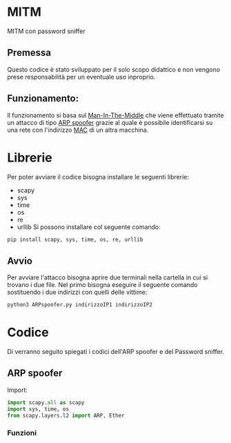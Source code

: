 # MITM
MITM con password sniffer
## Premessa
Questo codice è stato sviluppato per il solo scopo didattico e non vengono prese responsabilità per un eventuale uso inproprio.
## Funzionamento:
Il funzionamento si basa sul [Man-In-The-Middle](https://it.wikipedia.org/wiki/Attacco_man_in_the_middle) che viene effettuato tramite un attacco di tipo [ARP spoofer](https://it.wikipedia.org/wiki/ARP_poisoning) grazie al quale è possibile identificarsi su una rete con l'indirizzo [MAC](https://it.wikipedia.org/wiki/Indirizzo_MAC) di un altra macchina.
# Librerie
Per poter avviare il codice bisogna installare le seguenti librerie:
* scapy
* sys
* time
* os
* re
* urllib
Si possono installare col seguente comando:
```bash
pip install scapy, sys, time, os, re, urllib
```
## Avvio
Per avviare l'attacco bisogna aprire due terminali nella cartella in cui si trovano i due file.
Nel primo bisogna eseguire il seguente comando sostituendo i due indirizzi con quelli delle vittime:
```bash
python3 ARPspoofer.py indirizzoIP1 indirizzoIP2
```
# Codice
Di verranno seguito spiegati i codici dell'ARP spoofer e del Password sniffer.
## ARP spoofer
Import:
```python
import scapy.all as scapy
import sys, time, os
from scapy.layers.l2 import ARP, Ether
```
### Funzioni

